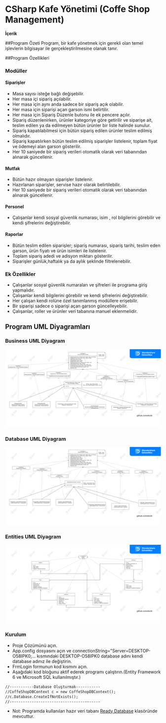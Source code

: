 # CSharp Kafe Yönetimi (Coffe Shop Management) 

**İçerik**

##Program Özeti
Program, bir kafe yönetmek için gerekli olan temel işlevlerin bilgisayar ile gerçekleştirilmesine olanak tanır.

##Program Özellikleri

### Modüller

####  Siparişler
- Masa sayısı isteğe bağlı değişebilir.
- Her masa içi sipariş açılabilir.
- Her masa için aynı anda sadece bir sipariş açık olabilir.
- Her masa için siparişi açan garson ismi belirtilir.
- Her masa için Sipariş Düzenle butonu ile ek pencere açılır.
- Sipariş düzenlenirken, ürünler kategoriye göre getirilir ve siparişe ait, teslim edilen ya da edilmeyen bütün ürünler bir liste halinde sunulur.
- Sipariş kapatılabilmesi için bütün sipariş edilen ürünler teslim edilmiş olmalıdır.
- Sipariş kapatılırken bütün teslim edilmiş siparişler listelenir, toplam fiyat ve ödemeyi alan garson gösterilir.
- Her 10 saniyede bir sipariş verileri otomatik olarak veri tabanından alınarak güncellenir.

####  Mutfak
- Bütün hazır olmayan siparişler listelenir.
- Hazırlanan siparişler,  servise hazır olarak belirtilebilir.
- Her 10 saniyede bir sipariş verileri otomatik olarak veri tabanından alınarak güncellenir.

####  Personel
- Çalışanlar kendi sosyal güvenlik numarası, isim , rol bilgilerini görebilir ve kendi şifrelerini değiştirebilir.

#### Raporlar
- Bütün teslim edilen siparişler; sipariş numarası, sipariş tarihi, teslim eden garson, ürün fiyatı ve ürün isimleri ile listelenir.
- Toplam sipariş adedi ve adisyon miktarı gösterilir.
- Siparişler günlük,haftalık ya da aylık şeklinde filtrelenebilir.

### Ek Özellikler
- Çalışanlar sosyal güvenlik numaraları ve şifreleri ile programa giriş yapmalıdır.
- Çalışanlar kendi bilgilerini görebilir ve kendi şifrelerini değiştirebilir.
- Her çalışan kendi rolüne özel tanımlanmış modüllere erişebilir.
- Bir siparişi sadece o siparişi açan garson güncelleyebilir.
- Çalışanlar, roller ve ürünler veri tabanına manuel eklenmelidir.

## Program UML Diyagramları

### Business UML Diyagram
![BusinessUMLDiagram](https://raw.githubusercontent.com/ekiztk/CSharp-Coffe-Shop-Management/main/UMLDiagrams/BusinessUMLDiagram.svg "BusinessUMLDiagram")

### Database UML Diyagram
![DatabaseUMLDiagram](https://raw.githubusercontent.com/ekiztk/CSharp-Coffe-Shop-Management/main/UMLDiagrams/DatabaseUMLDiagram.svg "DatabaseUMLDiagram")

### Entities UML Diyagram
![EntitiesUMLDiagram](https://raw.githubusercontent.com/ekiztk/CSharp-Coffe-Shop-Management/6f96429105f07ef213c6c95c1a06a5524c6210d8/UMLDiagrams/EntitiesUMLDiagram.svg "EntitiesUMLDiagram")


### Kurulum
- Proje Çözümünü açın.
- App.config dosyasını açın ve connectionString="Server=DESKTOP-O58IPK0;...
kısmındaki DESKTOP-O58IPK0 database adını kendi database adınız ile değiştirin.
- FrmLogin formunun kod kısmını açın.
- Aşağıdaki kod bloğunu aktif ederek programı çalıştırın.(Entity Framework 6 ve Microsoft SQL kullanılmıştır.)
```
//-----------Database Oluşturmak-----------
//CoffeShopDBContext c = new CoffeShopDBContext();
//c.Database.CreateIfNotExists();
//-----------------------------------------
```
- Not: Programda kullanılan hazır veri tabanı [Ready Database](https://github.com/ekiztk/CSharp-Coffe-Shop-Management/tree/main/Ready%20Database) klasöründe mevcuttur.
